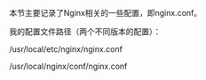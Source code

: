本节主要记录了Nginx相关的一些配置，即nginx.conf。

我的配置文件路径（两个不同版本的配置）：

/usr/local/etc/nginx/nginx.conf

/usr/local/nginx/conf/nginx.conf

